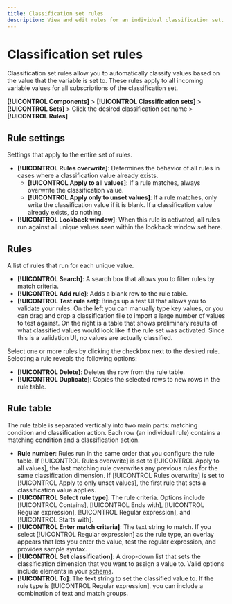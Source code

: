 ```yaml
---
title: Classification set rules
description: View and edit rules for an individual classification set.
---
```

# Classification set rules

Classification set rules allow you to automatically classify values based on the value that the variable is set to. These rules apply to all incoming variable values for all subscriptions of the classification set.

**[!UICONTROL Components]** > **[!UICONTROL Classification sets]** > **[!UICONTROL Sets]** > Click the desired classification set name > **[!UICONTROL Rules]**

## Rule settings

Settings that apply to the entire set of rules.

* **[!UICONTROL Rules overwrite]**: Determines the behavior of all rules in cases where a classification value already exists.
  * **[!UICONTROL Apply to all values]**: If a rule matches, always overwrite the classification value.
  * **[!UICONTROL Apply only to unset values]**: If a rule matches, only write the classification value if it is blank. If a classification value already exists, do nothing.
* **[!UICONTROL Lookback window]**: When this rule is activated, all rules run against all unique values seen within the lookback window set here.

## Rules

A list of rules that run for each unique value.

* **[!UICONTROL Search]**: A search box that allows you to filter rules by match criteria.
* **[!UICONTROL Add rule]**: Adds a blank row to the rule table.
* **[!UICONTROL Test rule set]**: Brings up a test UI that allows you to validate your rules. On the left you can manually type key values, or you can drag and drop a classification file to import a large number of values to test against. On the right is a table that shows preliminary results of what classified values would look like if the rule set was activated. Since this is a validation UI, no values are actually classified.

Select one or more rules by clicking the checkbox next to the desired rule. Selecting a rule reveals the following options:

* **[!UICONTROL Delete]**: Deletes the row from the rule table.
* **[!UICONTROL Duplicate]**: Copies the selected rows to new rows in the rule table.

## Rule table

The rule table is separated vertically into two main parts: matching condition and classification action. Each row (an individual rule) contains a matching condition and a classification action.

* **Rule number**: Rules run in the same order that you configure the rule table. If [!UICONTROL Rules overwrite] is set to [!UICONTROL Apply to all values], the last matching rule overwrites any previous rules for the same classification dimension. If [!UICONTROL Rules overwrite] is set to [!UICONTROL Apply to only unset values], the first rule that sets a classification value applies.
* **[!UICONTROL Select rule type]**: The rule criteria. Options include [!UICONTROL Contains], [!UICONTROL Ends with], [!UICONTROL Regular expression], [!UICONTROL Regular expression], and [!UICONTROL Starts with].
* **[!UICONTROL Enter match criteria]**: The text string to match. If you select [!UICONTROL Regular expression] as the rule type, an overlay appears that lets you enter the value, test the regular expression, and provides sample syntax.
* **[!UICONTROL Set classification]**: A drop-down list that sets the classification dimension that you want to assign a value to. Valid options include elements in your [schema](schema.md).
* **[!UICONTROL To]**: The text string to set the classified value to. If the rule type is [!UICONTROL Regular expression], you can include a combination of text and match groups.
